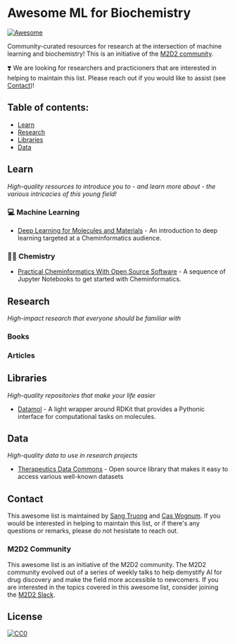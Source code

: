 # Awesome ML for Biochemistry
[![Awesome](https://awesome.re/badge.svg)](https://awesome.re)

Community-curated resources for research at the intersection of machine learning and biochemistry! This is an initiative of the [M2D2 community](#m2d2-community).

:heavy_heart_exclamation: We are looking for researchers and practicioners that are interested in helping to maintain this list. Please reach out if you would like to assist (see [Contact](#contact))!


## Table of contents:
- [Learn](#learn)
- [Research](#research)
- [Libraries](#libraries)
- [Data](#data)

## Learn
_High-quality resources to introduce you to - and learn more about - the various intricacies of this young field!_

### 💻 Machine Learning
- [Deep Learning for Molecules and Materials](https://dmol.pub/intro.html) - An introduction to deep learning targeted at a Cheminformatics audience.

### 🧑‍🔬 Chemistry
- [Practical Cheminformatics With Open Source Software](https://github.com/PatWalters/practical_cheminformatics_tutorials) - A sequence of Jupyter Notebooks to get started with Cheminformatics.

## Research
_High-impact research that everyone should be familiar with_
### Books
### Articles

## Libraries
_High-quality repositories that make your life easier_

- [Datamol](https://datamol.io/) - A light wrapper around RDKit that provides a Pythonic interface for computational tasks on molecules.

## Data
_High-quality data to use in research projects_

- [Therapeutics Data Commons](https://tdcommons.ai/) - Open source library that makes it easy to access various well-known datasets

## Contact
This awesome list is maintained by [Sang Truong](mailto:sttruong@cs.stanford.edu) and [Cas Wognum](mailto:cas@valencediscovery.com). If you would be interested in helping to maintain this list, or if there's any questions or remarks, please do not hesistate to reach out.

### M2D2 Community
This awesome list is an initiative of the M2D2 community. The M2D2 community evolved out of a series of weekly talks to help demystify AI for drug discovery and make the field more accessible to newcomers. If you are interested in the topics covered in this awesome list, consider joining the [M2D2 Slack](https://join.slack.com/t/m2d2group/shared_invite/zt-16w1rjqqs-n81TiK~iB23XbZ0QWMYs~A).

## License
[![CC0](http://mirrors.creativecommons.org/presskit/buttons/88x31/svg/cc-zero.svg)](https://creativecommons.org/publicdomain/zero/1.0/)
